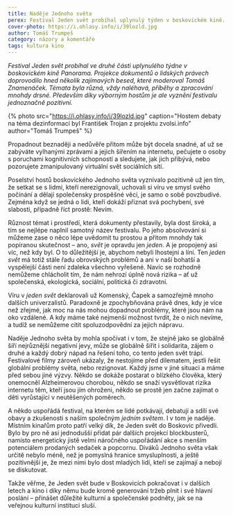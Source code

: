 ```yaml
---
title: Naděje Jednoho světa
perex: Festival Jeden svět probíhal uplynulý týden v boskovickém kině. Dokumenty o lidských právech doprovodilo několik zajímavých besed, témata byla různá, příběhy a zpracování mnohdy drsné. Především díky výborným hostům je ale vyznění festivalu jednoznačně pozitivní.
cover-photo: https://i.ohlasy.info/i/39lozld.jpg
author: Tomáš Trumpeš
category: názory a komentáře
tags: kultura kino
---
```


*Festival Jeden svět probíhal ve druhé části uplynulého týdne v boskovickém kině Panorama. Projekce dokumentů o lidských právech doprovodilo hned několik zajímavých besed, které moderoval Tomáš Znamenáček. Témata byla různá, vždy naléhavá, příběhy a zpracování mnohdy drsné. Především díky výborným hostům je ale vyznění festivalu jednoznačně pozitivní.*

{% photo src="https://i.ohlasy.info/i/39lozld.jpg" caption="Hostem debaty na téma dezinformací byl František Trojan z projektu zvolsi.info" author="Tomáš Trumpeš" %}

Propadnout beznaději a nedůvěře přitom může být docela snadné, ať už se zabýváte vylhanými zprávami a jejich šířením na internetu, pečujete o osoby s poruchami kognitivních schopností a sledujete, jak jich přibývá, nebo pozorujete zmanipulovaný virtuální svět sociálních sítí.

Poselství hostů boskovického Jednoho světa vyznívalo pozitivně už jen tím, že setkat se s lidmi, kteří nerezignovali, uchovali si víru ve smysl svého počínání a dělají společensky prospěšné věci, je samo o sobě povzbudivé. Zejména když se jedná o lidi, kteří dokáží přiznat svá pochybení, své slabosti, případně říct prostě: Nevím.

Různost témat i prostředí, která dokumenty přestavily, byla dost široká, a tím se nejlépe naplnil samotný název festivalu. Po jeho absolvování si můžeme zase o něco lépe uvědomit tu prostou a přitom mnohdy tak popíranou skutečnost – ano, *svět* je opravdu jen *jeden*. A je propojený asi víc, než kdy byl. O to důležitější je, abychom nebyli lhostejní a líní. Ten *jeden svět* má totiž stále řadu obrovských problémů a ani v naší bohatší a vyspělejší části není zdaleka všechno vyřešené. Navíc se rozhodně nemůžeme chlácholit tím, že nám nehrozí úplně nová rizika – ať už společenská, ekologická, sociální, politická či zdravotní. 

Víru v *jeden svět* deklarovali už Komenský, Čapek a samozřejmě mnoho dalších univerzalistů. Paradoxně je zpochybňována právě dnes, kdy je více než zřejmé, jak moc na nás mohou dopadnout problémy, které jsou nám na oko vzdálené. A kdy máme také nejmenší možnost tvrdit, že o nich nevíme, a tudíž se nemůžeme cítit spoluzodpovědní za jejich nápravu.

Naděje Jednoho světa by mohla spočívat i v tom, že stejně jako se globálně šíří nejrůznější negativní jevy, může se globálně šířit i solidarita, zájem o druhé a každý dobrý nápad na řešení toho, co tento jeden svět trápí. Festivalové filmy zároveň ukázaly, že nestojíme před dilematem, jestli řešit globální problémy světa, nebo rezignovat. Každý jsme v jiné situaci a máme před sebou jiné výzvy. Někdo se dokáže postarat o blízkého člověka, který onemocněl Alzheimerovou chorobou, někdo se snaží vysvětlovat rizika internetu těm, kteří jsou jím ohroženi, někdo se prostě jen začne zajímat o děti vyrůstající v neutěšených poměrech. 

A někdo uspořádá festival, na kterém se lidé potkávají, debatují a sdílí své obavy a zkušenosti s naším společným *jedním světem*. I v tom je naděje. Místním kinařům proto patří velký dík, že Jeden svět do Boskovic přivedli. Bylo by pro ně asi jednodušší přidat pár dalších projekcí blockbusterů, namísto energeticky jistě velmi náročného uspořádání akce s menším potenciálem prodaných sedaček a popcornu. Diváků Jednoho světa však určitě nebylo méně, než je pomyslná hranice smysluplnosti, a ještě pozitivnější je, že mezi nimi bylo dost mladých lidí, kteří se zajímají a nebojí se diskutovat.

Takže věřme, že Jeden svět bude v Boskovicích pokračovat i v dalších letech a kino i díky němu bude kromě generování tržeb plnit i své hlavní poslání – přinášet důležité kulturní a společenské podněty, jak se na veřejnou kulturní instituci sluší.
